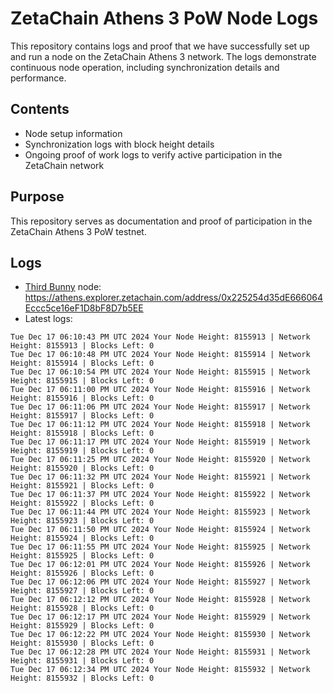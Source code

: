 # ZetaChain Athens 3 PoW Node Logs
This repository contains logs and proof that we have successfully set up and run a node on the ZetaChain Athens 3 network. The logs demonstrate continuous node operation, including synchronization details and performance.

## Contents
- Node setup information
- Synchronization logs with block height details
- Ongoing proof of work logs to verify active participation in the ZetaChain network

## Purpose
This repository serves as documentation and proof of participation in the ZetaChain Athens 3 PoW testnet.

## Logs

- [Third Bunny](https://thirdbunny.xyz/) node: https://athens.explorer.zetachain.com/address/0x225254d35dE666064Eccc5ce16eF1D8bF8D7b5EE
- Latest logs:
```
Tue Dec 17 06:10:43 PM UTC 2024 Your Node Height: 8155913 | Network Height: 8155913 | Blocks Left: 0
Tue Dec 17 06:10:48 PM UTC 2024 Your Node Height: 8155914 | Network Height: 8155914 | Blocks Left: 0
Tue Dec 17 06:10:54 PM UTC 2024 Your Node Height: 8155915 | Network Height: 8155915 | Blocks Left: 0
Tue Dec 17 06:11:00 PM UTC 2024 Your Node Height: 8155916 | Network Height: 8155916 | Blocks Left: 0
Tue Dec 17 06:11:06 PM UTC 2024 Your Node Height: 8155917 | Network Height: 8155917 | Blocks Left: 0
Tue Dec 17 06:11:12 PM UTC 2024 Your Node Height: 8155918 | Network Height: 8155918 | Blocks Left: 0
Tue Dec 17 06:11:17 PM UTC 2024 Your Node Height: 8155919 | Network Height: 8155919 | Blocks Left: 0
Tue Dec 17 06:11:25 PM UTC 2024 Your Node Height: 8155920 | Network Height: 8155920 | Blocks Left: 0
Tue Dec 17 06:11:32 PM UTC 2024 Your Node Height: 8155921 | Network Height: 8155921 | Blocks Left: 0
Tue Dec 17 06:11:37 PM UTC 2024 Your Node Height: 8155922 | Network Height: 8155922 | Blocks Left: 0
Tue Dec 17 06:11:44 PM UTC 2024 Your Node Height: 8155923 | Network Height: 8155923 | Blocks Left: 0
Tue Dec 17 06:11:50 PM UTC 2024 Your Node Height: 8155924 | Network Height: 8155924 | Blocks Left: 0
Tue Dec 17 06:11:55 PM UTC 2024 Your Node Height: 8155925 | Network Height: 8155925 | Blocks Left: 0
Tue Dec 17 06:12:01 PM UTC 2024 Your Node Height: 8155926 | Network Height: 8155926 | Blocks Left: 0
Tue Dec 17 06:12:06 PM UTC 2024 Your Node Height: 8155927 | Network Height: 8155927 | Blocks Left: 0
Tue Dec 17 06:12:12 PM UTC 2024 Your Node Height: 8155928 | Network Height: 8155928 | Blocks Left: 0
Tue Dec 17 06:12:17 PM UTC 2024 Your Node Height: 8155929 | Network Height: 8155929 | Blocks Left: 0
Tue Dec 17 06:12:22 PM UTC 2024 Your Node Height: 8155930 | Network Height: 8155930 | Blocks Left: 0
Tue Dec 17 06:12:28 PM UTC 2024 Your Node Height: 8155931 | Network Height: 8155931 | Blocks Left: 0
Tue Dec 17 06:12:34 PM UTC 2024 Your Node Height: 8155932 | Network Height: 8155932 | Blocks Left: 0
```
